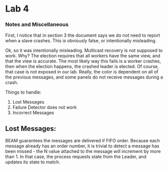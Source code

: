 # Lab 4

### Notes and Miscellaneous
First, I notice that in section 3 the document says we do not need to report when a slave crashes. This is obviously false, or intentionally misleading.

Ok, so it was intentionally misleading. Multicast recovery is not supposed to work. Why?
The election requires that all workers have the same view, and that the view is accurate. The most likely way this fails is a worker crashes, then when the election happens, the crashed leader is elected. Of course, that case is not exposed in our lab. Really, the color is dependent on all of the previous messages, and some panels do not receive messages during a crash.


Things to handle:
1. Lost Messages
2. Failure Detector does not work
3. Incorrect Messages

## Lost Messages:
BEAM guarantees the messages are delivered if FIFO order. Because each message already has an order number, it is trivial to detect a message has been missed - the N value attached to the message will increment by more than 1. In that case, the process requests state from the Leader, and updates its state to match.